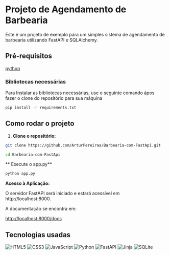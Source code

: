 # Projeto de Agendamento de Barbearia

Este é um projeto de exemplo para um simples sistema de agendamento de barbearia utilizando FastAPI e SQLAlchemy.

## Pré-requisitos

[python](https://www.python.org/downloads/)

### Bibliotecas necessárias
Para Instalar as bibliotecas necessárias, use o seguinte comando ápos fazer o clone do repositório para sua máquina

```bash
pip install -r requirements.txt
```

## Como rodar o projeto

1. **Clone o repositório:**

 ```bash
git clone https://github.com/ArturPereiraa/Barbearia-com-FastApi.git

cd Barbearia-com-FastApi
```

** Execute o app.py**
```bash
python app.py
```

**Acesso à Aplicação:**

O servidor FastAPI será iniciado e estará acessível em http://localhost:8000.

A documentação se encontra em:

   [http://localhost:8000/docs](http://localhost:8000/docs)

## Tecnologias usadas

![HTML5](https://img.shields.io/badge/HTML5-E34F26?style=for-the-badge&logo=html5&logoColor=white) 	![CSS3](https://img.shields.io/badge/CSS3-1572B6?style=for-the-badge&logo=css3&logoColor=white)
![JavaScript](https://img.shields.io/badge/JavaScript-F7DF1E?style=for-the-badge&logo=javascript&logoColor=black)  ![Python](https://img.shields.io/badge/python-3670A0?style=for-the-badge&logo=python&logoColor=ffdd54)
![FastAPI](https://img.shields.io/badge/FastAPI-005571?style=for-the-badge&logo=fastapi)
![Jinja](https://img.shields.io/badge/jinja-white.svg?style=for-the-badge&logo=jinja&logoColor=black)
![SQLite](https://img.shields.io/badge/sqlite-%2307405e.svg?style=for-the-badge&logo=sqlite&logoColor=white)
